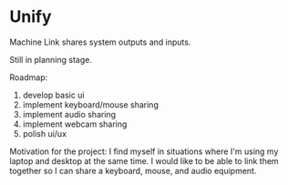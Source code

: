 # Unify
Machine Link shares system outputs and inputs.

Still in planning stage.

Roadmap:
1. develop basic ui
2. implement keyboard/mouse sharing
3. implement audio sharing
4. implement webcam sharing
5. polish ui/ux

Motivation for the project: I find myself in situations where I'm using my laptop and desktop at the same time. I would like to be able to link them together so I can share a keyboard, mouse, and audio equipment.
